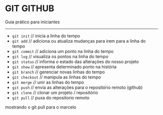 # GIT GITHUB

Guia prático para iniciantes

--------------------

* `git init` // inicia a linha do tempo
* `git add` // adiciona ou atualiza mudanças para irem para a linha do tempo
* `git commit` // adiciona um ponto na linha do tempo
* `git log` // visualiza os pontos na linha do tempo
* `git status` // informa o estado das alterações do nosso projeto
* `git show` // apresenta determinado ponto na história
* `git branch` // gerenciar novas linhas do tempo
* `git checkout` // manipula as linhas do tempo
* `git merge` // unir as linhas do tempo
* `git push` // envia as alterações para o repositório remoto (github)
* `git clone` //  clonar um projeto / repositório
* `git pull` // puxa do repositorio remoto

mostrando o git pull para o marcelo
